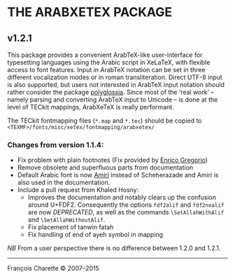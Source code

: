 # THE ARABXETEX PACKAGE
## v1.2.1

This package provides a convenient ArabTeX-like user-interface for typesetting
languages using the Arabic script in XeLaTeX, with flexible access to font
features. Input in ArabTeX notation can be set in three different vocalization
modes or in roman transliteration. Direct UTF-8 input is also supported, but
users not interested in ArabTeX input notation should rather consider the
package [polyglossia](https://www.ctan.org/pkg/polyglossia). Since most of the
‘real work’ – namely parsing and converting ArabTeX input to Unicode – is done
at the level of TECkit mappings, ArabXeTeX is really performant.

The TECkit fontmapping files (`*.map` and `*.tec`) should be copied to
`<TEXMF>/fonts/misc/xetex/fontmapping/arabxetex/`


### Changes from version 1.1.4:

- Fix problem with plain footnotes (Fix provided by [Enrico Gregorio](http://tex.stackexchange.com/questions/223081/arabxetex-and-footnote))
- Remove obsolete and superfluous parts from documentation
- Default Arabic font is now [Amiri](http://www.amirifont.org/) instead of Scheherazade and Amiri is also used in the documentation.
- Include a pull request from Khaled Hosny: 
  * Improves the documentation and notably clears up the confusion around U+FDF2. 
	  Consequently the options `fdf2alif` and `fdf2noalif` are now *DEPRECATED*, as well as 
	  the commands `\SetAllahWithAlif` and `\SetAllahWithoutAlif`.
  * Fix placement of tanwin fatah
  * Fix handling of end of ayeh symbol in mapping

*NB* From a user perspective there is no difference between 1.2.0 and 1.2.1.

---
François Charette
© 2007–2015

